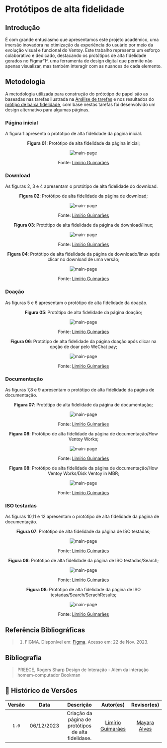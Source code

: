 # Protótipos de alta fidelidade 

## Introdução

É com grande entusiasmo que apresentamos este projeto acadêmico, uma imersão inovadora na otimização da experiência do usuário por meio da evolução visual e funcional do Ventoy. Este trabalho representa um esforço colaborativo e dedicado, destacando os protótipos de alta fidelidade gerados no Figma^1^, uma ferramenta de design digital que permite não apenas visualizar, mas também interagir com as nuances de cada elemento.

## Metodologia

A metodologia utilizada para construção do prótotipo de papel são as baseadas nas tarefas ilustrada na [Análise de tarefas](https://interacao-humano-computador.github.io/2023.2-Ventoy/AnaliseDeRequisitos/analisedetarefas/analiseHierarquicaDeTarefas/#fazer-postagem-no-forum) e nos resultados do [prótipo de baixa fidelidade](https://interacao-humano-computador.github.io/2023.2-Ventoy/DAD/nivel2/prototipoDePapel/Prototipos/), com base nestas tarefas foi desenvolvido um design alternativo para algumas páginas. 

### Página inicial
A figura 1 apresenta o protótipo de alta fidelidade da página inicial.

<center>

**Figura 01**: Protótipo de alta fidelidade da página inicial;

![main-page](../../assets/prototipos-figma/main-page.png)

Fonte: [Limírio Guimarães](https://github.com/LimirioGuimaraes)

</center>

### Download
As figuras 2, 3 e 4 apresentam o protótipo de alta fidelidade do download.

<center>

**Figura 02**: Protótipo de alta fidelidade da página de download;

![main-page](../../assets/prototipos-figma/download1.png)

Fonte: [Limírio Guimarães](https://github.com/LimirioGuimaraes)

**Figura 03**: Protótipo de alta fidelidade da página de download/linux;

![main-page](../../assets/prototipos-figma/download2.png)

Fonte: [Limírio Guimarães](https://github.com/LimirioGuimaraes)

**Figura 04**: Protótipo de alta fidelidade da página de downloado/linux após clicar no download de uma versão;

![main-page](../../assets/prototipos-figma/download3.png)

Fonte: [Limírio Guimarães](https://github.com/LimirioGuimaraes)

</center>

### Doação
As figuras 5 e 6 apresentam o protótipo de alta fidelidade da doação.

<center>

**Figura 05**: Protótipo de alta fidelidade da página doação;

![main-page](../../assets/prototipos-figma/donation1.png)

Fonte: [Limírio Guimarães](https://github.com/LimirioGuimaraes)

**Figura 06**: Protótipo de alta fidelidade da página doação após clicar na opção de doar pelo WeChat pay;

![main-page](../../assets/prototipos-figma/donation2.png)

Fonte: [Limírio Guimarães](https://github.com/LimirioGuimaraes)

</center>

### Documentação
As figuras 7,8 e 9 apresentam o protótipo de alta fidelidade da página de documentação.

<center>

**Figura 07**: Protótipo de alta fidelidade da página de documentação;

![main-page](../../assets/prototipos-figma/document1.png)

Fonte: [Limírio Guimarães](https://github.com/LimirioGuimaraes)

**Figura 08**: Protótipo de alta fidelidade da página de documentação/How Ventoy Works;

![main-page](../../assets/prototipos-figma/document2.png)

Fonte: [Limírio Guimarães](https://github.com/LimirioGuimaraes)

**Figura 08**: Protótipo de alta fidelidade da página de documentação/How Ventoy Works/Disk Ventoy in MBR;

![main-page](../../assets/prototipos-figma/document3.png)

Fonte: [Limírio Guimarães](https://github.com/LimirioGuimaraes)

</center>

### ISO testadas
As figuras 10,11 e 12 apresentam o protótipo de alta fidelidade da página de documentação.

<center>

**Figura 07**: Protótipo de alta fidelidade da página de ISO testadas;

![main-page](../../assets/prototipos-figma/iso1.png)

Fonte: [Limírio Guimarães](https://github.com/LimirioGuimaraes)

**Figura 08**: Protótipo de alta fidelidade da página de ISO testadas/Search;

![main-page](../../assets/prototipos-figma/iso2.png)

Fonte: [Limírio Guimarães](https://github.com/LimirioGuimaraes)

**Figura 08**: Protótipo de alta fidelidade da página de ISO testadas/Search/SerachResults;

![main-page](../../assets/prototipos-figma/iso3.png)

Fonte: [Limírio Guimarães](https://github.com/LimirioGuimaraes)

</center>


## Referência Bibliográficas

> 1. FIGMA. Disponível em: [Figma](https://www.figma.com/). Acesso em: 22 de Nov. 2023.</br>

## Bibliografia

> PREECE, Rogers Sharp Design de Interação - Além da interação homem-computador Bookman

## 📑 Histórico de Versões

| Versão  |    Data    |                        Descrição                        |                                             Autor(es)                                             |                  Revisor(es)                   |
| :-----: | :--------: | :-----------------------------------------------------: | :-----------------------------------------------------------------------------------------------: | :--------------------------------------------: |
|`1.0` | 06/12/2023 | Criação da página de protótipos de alta fidelidase.                       | [Limírio Guimarães](https://github.com/LimirioGuimaraes) | [Mayara Alves](https://github.com/Mayara-tech)|
